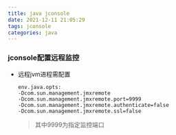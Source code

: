 ```yaml
---
title: java jconsole
date: 2021-12-11 21:05:29
tags: jconsole
categories: java
---
```


### jconsole配置远程监控

- 远程jvm进程需配置
  
  ```shell
  env.java.opts: 
  -Dcom.sun.management.jmxremote 
  -Dcom.sun.management.jmxremote.port=9999
  -Dcom.sun.management.jmxremote.authenticate=false 
  -Dcom.sun.management.jmxremote.ssl=false
  ```
  
  > 其中9999为指定监控端口
